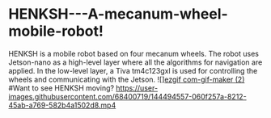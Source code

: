 # HENKSH---A-mecanum-wheel-mobile-robot!
HENKSH is a mobile robot based on four mecanum wheels. The robot uses Jetson-nano as a high-level layer where all the algorithms for navigation are applied. In the low-level layer, a Tiva tm4c123gxl is used for controlling the wheels and communicating with the Jetson.
![][ezgif com-gif-maker (2)](https://user-images.githubusercontent.com/68400719/144500521-c854e1f9-8e5b-4965-b320-b0abc30414d8.gif=250x250)
#Want to see HENKSH moving?
https://user-images.githubusercontent.com/68400719/144494557-060f257a-8212-45ab-a769-582b4a1502d8.mp4


